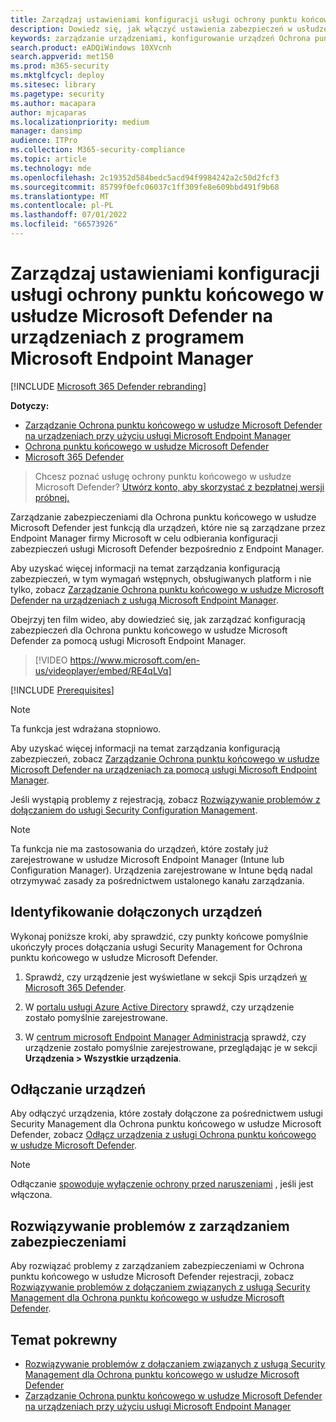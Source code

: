 ```yaml
---
title: Zarządzaj ustawieniami konfiguracji usługi ochrony punktu końcowego w usłudze Microsoft Defender na urządzeniach z programem Microsoft Endpoint Manager
description: Dowiedz się, jak włączyć ustawienia zabezpieczeń w usłudze Microsoft Endpoint Manager za pośrednictwem Ochrona punktu końcowego w usłudze Microsoft Defender.
keywords: zarządzanie urządzeniami, konfigurowanie urządzeń Ochrona punktu końcowego w usłudze Microsoft Defender, microsoft Endpoint Manager
search.product: eADQiWindows 10XVcnh
search.appverid: met150
ms.prod: m365-security
ms.mktglfcycl: deploy
ms.sitesec: library
ms.pagetype: security
ms.author: macapara
author: mjcaparas
ms.localizationpriority: medium
manager: dansimp
audience: ITPro
ms.collection: M365-security-compliance
ms.topic: article
ms.technology: mde
ms.openlocfilehash: 2c19352d584bedc5acd94f9984242a2c50d2fcf3
ms.sourcegitcommit: 85799f0efc06037c1ff309fe8e609bbd491f9b68
ms.translationtype: MT
ms.contentlocale: pl-PL
ms.lasthandoff: 07/01/2022
ms.locfileid: "66573926"
---
```

# <a name="manage-microsoft-defender-for-endpoint-configuration-settings-on-devices-with-microsoft-endpoint-manager"></a>Zarządzaj ustawieniami konfiguracji usługi ochrony punktu końcowego w usłudze Microsoft Defender na urządzeniach z programem Microsoft Endpoint Manager

[!INCLUDE [Microsoft 365 Defender rebranding](../../includes/microsoft-defender.md)]

**Dotyczy:**

- [Zarządzanie Ochrona punktu końcowego w usłudze Microsoft Defender na urządzeniach przy użyciu usługi Microsoft Endpoint Manager](/mem/intune/protect/mde-security-integration)
- [Ochrona punktu końcowego w usłudze Microsoft Defender](https://go.microsoft.com/fwlink/p/?linkid=2154037)
- [Microsoft 365 Defender](https://go.microsoft.com/fwlink/?linkid=2118804)



> Chcesz poznać usługę ochrony punktu końcowego w usłudze Microsoft Defender? [Utwórz konto, aby skorzystać z bezpłatnej wersji próbnej.](https://signup.microsoft.com/create-account/signup?products=7f379fee-c4f9-4278-b0a1-e4c8c2fcdf7e&ru=https://aka.ms/MDEp2OpenTrial?ocid=docs-wdatp-configureendpointsscript-abovefoldlink)


Zarządzanie zabezpieczeniami dla Ochrona punktu końcowego w usłudze Microsoft Defender jest funkcją dla urządzeń, które nie są zarządzane przez Endpoint Manager firmy Microsoft w celu odbierania konfiguracji zabezpieczeń usługi Microsoft Defender bezpośrednio z Endpoint Manager.


Aby uzyskać więcej informacji na temat zarządzania konfiguracją zabezpieczeń, w tym wymagań wstępnych, obsługiwanych platform i nie tylko, zobacz [Zarządzanie Ochrona punktu końcowego w usłudze Microsoft Defender na urządzeniach z usługą Microsoft Endpoint Manager](/mem/intune/protect/mde-security-integration).

Obejrzyj ten film wideo, aby dowiedzieć się, jak zarządzać konfiguracją zabezpieczeń dla Ochrona punktu końcowego w usłudze Microsoft Defender za pomocą usługi Microsoft Endpoint Manager.
> [!VIDEO https://www.microsoft.com/en-us/videoplayer/embed/RE4qLVq]

[!INCLUDE [Prerequisites](../../includes/security-config-mgt-prerequisites.md)]

>[!NOTE]
>Ta funkcja jest wdrażana stopniowo. 

Aby uzyskać więcej informacji na temat zarządzania konfiguracją zabezpieczeń, zobacz [Zarządzanie Ochrona punktu końcowego w usłudze Microsoft Defender na urządzeniach za pomocą usługi Microsoft Endpoint Manager](/mem/intune/protect/mde-security-integration).

Jeśli wystąpią problemy z rejestracją, zobacz [Rozwiązywanie problemów z dołączaniem do usługi Security Configuration Management](troubleshoot-security-config-mgt.md).

> [!NOTE]
> Ta funkcja nie ma zastosowania do urządzeń, które zostały już zarejestrowane w usłudze Microsoft Endpoint Manager (Intune lub Configuration Manager). Urządzenia zarejestrowane w Intune będą nadal otrzymywać zasady za pośrednictwem ustalonego kanału zarządzania.

## <a name="identify-onboarded-devices"></a>Identyfikowanie dołączonych urządzeń

Wykonaj poniższe kroki, aby sprawdzić, czy punkty końcowe pomyślnie ukończyły proces dołączania usługi Security Management for Ochrona punktu końcowego w usłudze Microsoft Defender.

1.  Sprawdź, czy urządzenie jest wyświetlane w sekcji Spis urządzeń [w Microsoft 365 Defender](https://security.microsoft.com/).

2.  W [portalu usługi Azure Active Directory](https://aad.portal.azure.com/#blade/Microsoft_AAD_Devices/DevicesMenuBlade/Devices/menuId/) sprawdź, czy urządzenie zostało pomyślnie zarejestrowane.

3.  W [centrum microsoft Endpoint Manager Administracja](https://endpoint.microsoft.com/#blade/Microsoft_Intune_DeviceSettings/DevicesMenu/mDMDevicesPreview) sprawdź, czy urządzenie zostało pomyślnie zarejestrowane, przeglądając je w sekcji **Urządzenia > Wszystkie urządzenia**.


## <a name="offboard-devices"></a>Odłączanie urządzeń
Aby odłączyć urządzenia, które zostały dołączone za pośrednictwem usługi Security Management dla Ochrona punktu końcowego w usłudze Microsoft Defender, zobacz [Odłącz urządzenia z usługi Ochrona punktu końcowego w usłudze Microsoft Defender](offboard-machines.md).

>[!NOTE]
>Odłączanie [spowoduje wyłączenie ochrony przed naruszeniami](prevent-changes-to-security-settings-with-tamper-protection.md#manage-tamper-protection-for-your-organization-using-the-microsoft-365-defender-portal) , jeśli jest włączona.

## <a name="troubleshooting-security-management"></a>Rozwiązywanie problemów z zarządzaniem zabezpieczeniami 
Aby rozwiązać problemy z zarządzaniem zabezpieczeniami w Ochrona punktu końcowego w usłudze Microsoft Defender rejestracji, zobacz [Rozwiązywanie problemów z dołączaniem związanych z usługą Security Management dla Ochrona punktu końcowego w usłudze Microsoft Defender](troubleshoot-security-config-mgt.md).

## <a name="related-topic"></a>Temat pokrewny
- [Rozwiązywanie problemów z dołączaniem związanych z usługą Security Management dla Ochrona punktu końcowego w usłudze Microsoft Defender](troubleshoot-security-config-mgt.md)
- [Zarządzanie Ochrona punktu końcowego w usłudze Microsoft Defender na urządzeniach przy użyciu usługi Microsoft Endpoint Manager](/mem/intune/protect/mde-security-integration#configure-your-tenant-to-support-mde-security-configuration-management)
